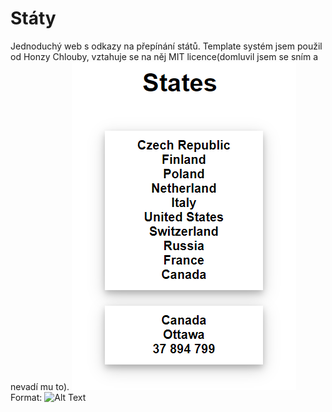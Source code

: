 # Státy
Jednoduchý web s odkazy na přepínání států. Template systém jsem použil od Honzy Chlouby,
vztahuje se na něj MIT licence(domluvil jsem se sním a nevadí mu to).
![GitHub Logo](/Staty/Ukázka.png)
Format: ![Alt Text](url)
